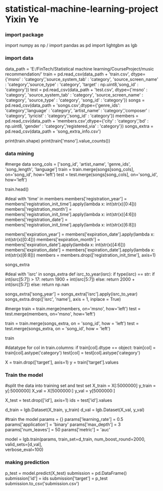 # statistical-machine-learning-project  Yixin Ye

### import package
import numpy as np / 
import pandas as pd
import lightgbm as lgb

### import data
data_path = 'E:/FinTech/Statistical machine learning/CourseProject/music recommendation/'
train = pd.read_csv(data_path + 'train.csv', dtype={'msno' : 'category','source_system_tab' : 'category',
                                                    'source_screen_name' : 'category','source_type' : 'category',
                                                  'target' : np.uint8,'song_id' : 'category'})
test = pd.read_csv(data_path + 'test.csv', dtype={'msno' : 'category', 'source_system_tab' : 'category',
                                                'source_screen_name' : 'category', 'source_type' : 'category',
                                                'song_id' : 'category'})
songs = pd.read_csv(data_path + 'songs.csv',dtype={'genre_ids': 'category','language' : 'category',
                                                  'artist_name' : 'category','composer' : 'category',
                                                  'lyricist' : 'category','song_id' : 'category'})
members = pd.read_csv(data_path + 'members.csv',dtype={'city' : 'category','bd' : np.uint8,
                                                      'gender' : 'category','registered_via' : 'category'})
songs_extra = pd.read_csv(data_path + 'song_extra_info.csv')

print(train.shape)
print(train['msno'].value_counts())


### data mining
#merge data
song_cols = ['song_id', 'artist_name', 'genre_ids', 'song_length', 'language']
train = train.merge(songs[song_cols], on='song_id', how='left')
test = test.merge(songs[song_cols], on='song_id', how='left')

train.head()


#deal with 'time' in members
members['registration_year'] = members['registration_init_time'].apply(lambda x: int(str(x)[0:4]))
members['registration_month'] = members['registration_init_time'].apply(lambda x: int(str(x)[4:6]))
members['registration_date'] = members['registration_init_time'].apply(lambda x: int(str(x)[6:8]))

members['expiration_year'] = members['expiration_date'].apply(lambda x: int(str(x)[0:4]))
members['expiration_month'] = members['expiration_date'].apply(lambda x: int(str(x)[4:6]))
members['expiration_date'] = members['expiration_date'].apply(lambda x: int(str(x)[6:8]))
members = members.drop(['registration_init_time'], axis=1)

songs_extra

#deal with 'isrc' in songs_extra
def isrc_to_year(isrc):
    if type(isrc) == str:
        if int(isrc[5:7]) > 17:
            return 1900 + int(isrc[5:7])
        else:
            return 2000 + int(isrc[5:7])
    else:
        return np.nan
        
songs_extra['song_year'] = songs_extra['isrc'].apply(isrc_to_year)
songs_extra.drop(['isrc', 'name'], axis = 1, inplace = True)

#merge
train = train.merge(members, on='msno', how='left')
test = test.merge(members, on='msno', how='left')

train = train.merge(songs_extra, on = 'song_id', how = 'left')
test = test.merge(songs_extra, on = 'song_id', how = 'left')

train

#datatype
for col in train.columns:
    if train[col].dtype == object:
        train[col] = train[col].astype('category')
        test[col] = test[col].astype('category')
        
X = train.drop(['target'], axis=1)
y = train['target'].values

### Train the model
#split the data into training set and test set
X_train = X[:5000000]
y_train = y[:5000000]
X_val = X[5000000:]
y_val = y[5000000:]

X_test = test.drop(['id'], axis=1)
ids = test['id'].values

d_train = lgb.Dataset(X_train, y_train)
d_val = lgb.Dataset(X_val, y_val)

#train the model
params = {}
params['learning_rate'] = 0.5
params['application'] = 'binary'
params['max_depth'] = 3
params['num_leaves'] = 50
params['metric'] = 'auc'

model = lgb.train(params, train_set=d_train, num_boost_round=2000, valid_sets=[d_val], \
verbose_eval=100)

### making prediction
p_test = model.predict(X_test)
submission = pd.DataFrame()
submission['id'] = ids
submission['target'] = p_test
submission.to_csv('submission.csv')
